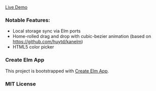 [Live Demo](http://elm-trello.s3-website-us-east-1.amazonaws.com/)

### Notable Features:

- Local storage sync via Elm ports
- Home-rolled drag and drop with cubic-bezier animation (based on https://github.com/huytd/kanelm)
- HTML5 color picker

### Create Elm App

This project is bootstrapped with [Create Elm App](https://github.com/halfzebra/create-elm-app).

### MIT License
